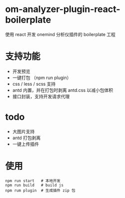 # om-analyzer-plugin-react-boilerplate
使用 react 开发 onemind 分析仪插件的 boilerplate 工程

# 支持功能

* 开发预览
* 一键打包 （npm run plugin）
* css / less / scss 支持
* antd 内置，并在打包时剥离 antd.css 以减小包体积
* 接口封装，支持开发请求代理

# todo
* 大图片支持 
* antd 打包剥离
* 一键上传插件

# 使用

```
npm run start   # 本地开发
npm run build   # build js
npm rum plugin  # 生成插件 zip 包
```
